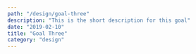 ```yaml
---
path: "/design/goal-three"
description: "This is the short description for this goal"
date: "2019-02-10"
title: "Goal Three"
category: "design"
---
```

